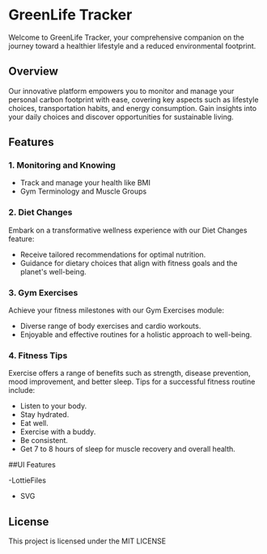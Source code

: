 # GreenLife Tracker

Welcome to GreenLife Tracker, your comprehensive companion on the journey toward a healthier lifestyle and a reduced environmental footprint.

## Overview

Our innovative platform empowers you to monitor and manage your personal carbon footprint with ease, covering key aspects such as lifestyle choices, transportation habits, and energy consumption. Gain insights into your daily choices and discover opportunities for sustainable living.

## Features

### 1. Monitoring and Knowing

- Track and manage your health like BMI
- Gym Terminology and Muscle Groups

### 2. Diet Changes

Embark on a transformative wellness experience with our Diet Changes feature:

- Receive tailored recommendations for optimal nutrition.
- Guidance for dietary choices that align with fitness goals and the planet's well-being.

### 3. Gym Exercises

Achieve your fitness milestones with our Gym Exercises module:

- Diverse range of body exercises and cardio workouts.
- Enjoyable and effective routines for a holistic approach to well-being.

### 4. Fitness Tips

Exercise offers a range of benefits such as strength, disease prevention, mood improvement, and better sleep. Tips for a successful fitness routine include:

- Listen to your body.
- Stay hydrated.
- Eat well.
- Exercise with a buddy.
- Be consistent.
- Get 7 to 8 hours of sleep for muscle recovery and overall health.

##UI Features

-LottieFiles
- SVG


## License

This project is licensed under the MIT LICENSE

